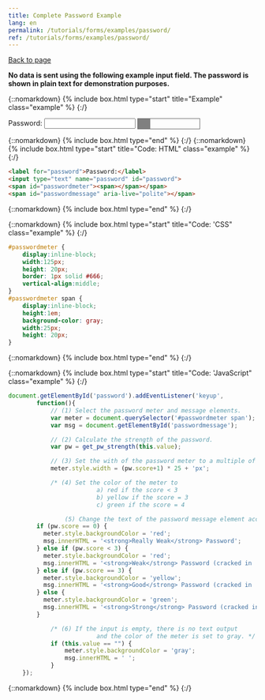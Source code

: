 ```yaml
---
title: Complete Password Example
lang: en
permalink: /tutorials/forms/examples/password/
ref: /tutorials/forms/examples/password/
---
```


[Back to page](/tutorials/forms/notifications/)

**No data is sent using the following example input field. The password is shown in plain text for demonstration purposes.**

{::nomarkdown}
{% include box.html type="start" title="Example" class="example" %}
{:/}

<form method="post" action="#">
	<label for="ex2_password">Password:</label>
	<input type="text" name="password" id="ex2_password">
	<span id="passwordmeter"><span></span></span>
	<span id="passwordmessage" aria-live="polite"></span>
</form>

<style>
	#passwordmeter {
		display:inline-block;
		width:125px;
		height: 20px;
		border: 1px solid #666;
		vertical-align:middle;
	}
	#passwordmeter span {
		display:inline-block;
		height:1em;
		background-color: gray;
		width:25px;
		height: 20px;
	}
</style>

<script>
(function(){var a;a=function(){var a,b;b=document.createElement("script");b.src="{{ "/content-images/wai-tutorials/forms/zxcvbn.js" | relative_url}}";b.type="text/javascript";b.async=!0;a=document.getElementsByTagName("script")[0];return a.parentNode.insertBefore(b,a)};null!=window.attachEvent?window.attachEvent("onload",a):window.addEventListener("load",a,!1)}).call(this);

document.getElementById('ex2_password').addEventListener('keyup',
		function(){
			var meter = document.querySelector('#passwordmeter span');
			var msg = document.getElementById('passwordmessage');
			var pw = zxcvbn(this.value);
			meter.style.width = (pw.score+1) * 25 + 'px';
			if (pw.score == 0) {
				meter.style.backgroundColor = 'red';
				msg.innerHTML = '<strong>Weak:</strong> Cracked instantly';
			} else if (pw.score < 3) {
				meter.style.backgroundColor = 'red';
				msg.innerHTML = '<strong>Weak:</strong> Cracked in ' + pw.crack_time_display;
			} else if (pw.score == 3) {
				meter.style.backgroundColor = 'yellow';
				msg.innerHTML = '<strong>Okay:</strong> Cracked in ' + pw.crack_time_display;
			} else {
				meter.style.backgroundColor = 'green';
				msg.innerHTML = '<strong>Strong:</strong> Cracked in ' + pw.crack_time_display;
			}
			if (this.value == "") {
				meter.style.backgroundColor = 'gray';
				msg.innerHTML = ' ';
			}
	});

</script>

{::nomarkdown}
{% include box.html type="end" %}
{:/}
{::nomarkdown}
{% include box.html type="start" title="Code: HTML" class="example" %}
{:/}

~~~ html
<label for="password">Password:</label>
<input type="text" name="password" id="password">
<span id="passwordmeter"><span></span></span>
<span id="passwordmessage" aria-live="polite"></span>
~~~

{::nomarkdown}
{% include box.html type="end" %}
{:/}

{::nomarkdown}
{% include box.html type="start" title="Code:  'CSS" class="example" %}
{:/}

~~~ css
#passwordmeter {
	display:inline-block;
	width:125px;
	height: 20px;
	border: 1px solid #666;
	vertical-align:middle;
}
#passwordmeter span {
	display:inline-block;
	height:1em;
	background-color: gray;
	width:25px;
	height: 20px;
}
~~~

{::nomarkdown}
{% include box.html type="end" %}
{:/}

{::nomarkdown}
{% include box.html type="start" title="Code:  'JavaScript" class="example" %}
{:/}

~~~ js
document.getElementById('password').addEventListener('keyup',
		function(){
			// (1) Select the password meter and message elements.
			var meter = document.querySelector('#passwordmeter span');
			var msg = document.getElementById('passwordmessage');

			// (2) Calculate the strength of the password.
			var pw = get_pw_strength(this.value);

			// (3) Set the with of the password meter to a multiple of the score.
			meter.style.width = (pw.score+1) * 25 + 'px';

			/* (4) Set the color of the meter to
						 a) red if the score < 3
						 b) yellow if the score = 3
						 c) green if the score = 4

				(5) Change the text of the password message element accordingly. */
        if (pw.score == 0) {
          meter.style.backgroundColor = 'red';
          msg.innerHTML = '<strong>Really Weak</strong> Password';
        } else if (pw.score < 3) {
          meter.style.backgroundColor = 'red';
          msg.innerHTML = '<strong>Weak</strong> Password (cracked in ' + pw.crack_time_display + ')';
        } else if (pw.score == 3) {
          meter.style.backgroundColor = 'yellow';
          msg.innerHTML = '<strong>Good</strong> Password (cracked in ' + pw.crack_time_display + ')';
        } else {
          meter.style.backgroundColor = 'green';
          msg.innerHTML = '<strong>Strong</strong> Password (cracked in ' + pw.crack_time_display + ')';
        }

			/* (6) If the input is empty, there is no text output
						 and the color of the meter is set to gray. */
			if (this.value == "") {
				meter.style.backgroundColor = 'gray';
				msg.innerHTML = ' ';
			}
	});
~~~

{::nomarkdown}
{% include box.html type="end" %}
{:/}
